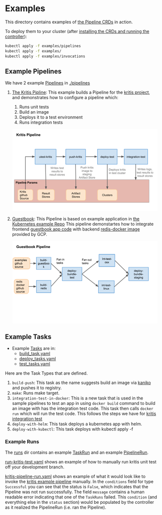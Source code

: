 # Examples

This directory contains examples of [the Pipeline CRDs](../README.md) in action.

To deploy them to your cluster (after
[installing the CRDs and running the controller](../DEVELOPMENT.md#installing-andrunning)):

```bash
kubectl apply -f examples/pipelines
kubectl apply -f examples/
kubectl apply -f examples/invocations
```

## Example Pipelines

We have 2 example [Pipelines](../README.md#pipeline) in [./pipelines](./pipelines)

1. [The Kritis Pipline](./pipelines/kritis.yaml): This example builds a Pipeline for the
   [kritis project](https://github.com/grafeas/kritis), and demonstrates how to configure
    a pipeline which:

    1. Runs unit tests
    2. Build an image
    3. Deploys it to a test environment
    4. Runs integration tests

   ![Pipeline Configuration](./pipelines/kritis-pipeline.png)

2. [Guestbook](./pipelines/guestbook.yaml): This Pipeline is based on example application in
   [the Kubernetes example Repo](https://github.com/kubernetes/examples/tree/master/guestbook)
   This pipeline demonstartes how to integrate frontend
   [guestbook app code](https://github.com/kubernetes/examples/tree/master/guestbook-go) with
   backend [redis-docker image](https://github.com/GoogleCloudPlatform/redis-docker/tree/master/4) provided by GCP.

   ![Pipeline Configuration](./pipelines/guestbook-pipeline.png)

## Example Tasks

* Example [Tasks](../../README.md#task) are in:
  * [build_task.yaml](build_task.yaml)
  * [deploy_tasks.yaml](deploy_tasks.yaml)
  * [test_tasks.yaml](test_tasks.yaml)

Here are the Task Types that are defined.

1. `build-push`: This task as the name suggests build an image via [kaniko](https://github.com/GoogleContainerTools/kaniko) and pushes it to registry.
2. `make`:  Runs make target.
3. `integration-test-in-docker`: This is a new task that is used in the sample pipelines to test an app in using `docker build` command to build an image with has the integration test code.
This task then calls `docker run` which will run the test code. This follows the steps we have for [kritis integration test](https://github.com/grafeas/kritis/blob/4f83f99ca58751c28c0ec40016ed0bba5867d70f/Makefile#L152)
4. `deploy-with-helm`: This task deploys a kubernetes app with helm.
5. `deploy-with-kubectl`: This task deploys with kubectl apply -f <filename>

### Example Runs

The [runs](./runs/) dir contains an example [TaskRun](../README.md#taskrun) and an example [PipelineRun](../README.md#pipelinerun).

[run-kritis-test.yaml](./invocations/run-kritis-test.yaml) shows an example of how to manually run kritis unit test off your development branch.

[kritis-pipeline-run.yaml](./invocations/kritis-pipeline-run.yaml) shows an example of
what it would look like to invoke the [kritis example pipeline](#example-pipelines)
manually. In the `conditions` field for type `Successful` you can see that the status
is `False`, which indicates that the Pipeline was not run successfully. The field
`message` contains a human readable error indicating that one of the `TaskRuns` failed.
This `condition` (and everything else in the `status` section) would be populated by the
controller as it realized the PipelineRun (i.e. ran the Pipeline).
